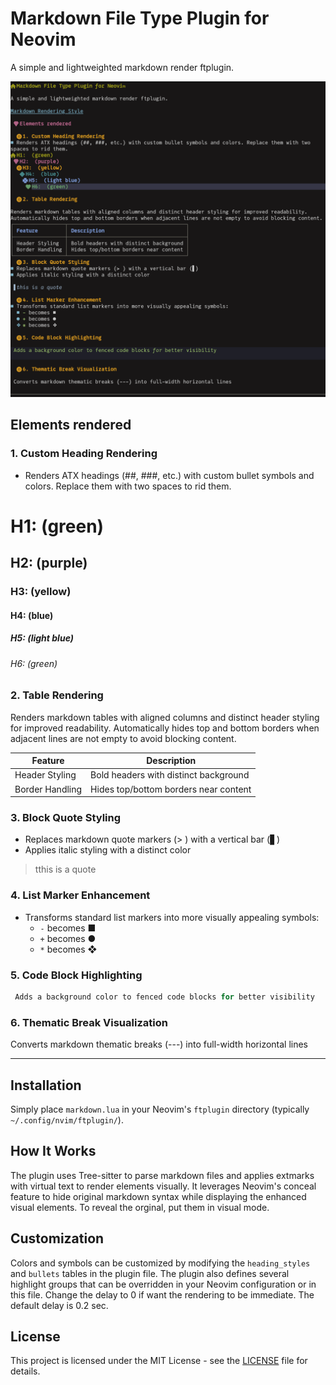 # Markdown File Type Plugin for Neovim

A simple and lightweighted markdown render ftplugin.

![Markdown Rendering Style](2025-08-23_20-50.png)

## Elements rendered 

### 1. Custom Heading Rendering
- Renders ATX headings (##, ###, etc.) with custom bullet symbols and colors. Replace them with two spaces to rid them.
# H1:  (green)
## H2:  (purple)
### H3:  (yellow)
#### H4:  (blue)
##### H5:  (light blue)
###### H6:  (green)

### 2. Table Rendering

Renders markdown tables with aligned columns and distinct header styling for improved readability. Automatically hides top and bottom borders when adjacent lines are not empty to avoid blocking content.

| Feature          | Description                              |
|------------------|------------------------------------------|
| Header Styling   | Bold headers with distinct background    |
| Border Handling  | Hides top/bottom borders near content    |

### 3. Block Quote Styling
- Replaces markdown quote markers (> ) with a vertical bar (▋)
- Applies italic styling with a distinct color

>tthis is a quote

### 4. List Marker Enhancement
- Transforms standard list markers into more visually appealing symbols:
  - `-` becomes ■
  + `+` becomes ●
  * `*` becomes ❖

### 5. Code Block Highlighting

```Python
 Adds a background color to fenced code blocks for better visibility

```

### 6. Thematic Break Visualization

 Converts markdown thematic breaks (---) into full-width horizontal lines

---
## Installation

Simply place `markdown.lua` in your Neovim's `ftplugin` directory (typically `~/.config/nvim/ftplugin/`). 

## How It Works

The plugin uses Tree-sitter to parse markdown files and applies extmarks with virtual text to render elements visually. It leverages Neovim's conceal feature to hide original markdown syntax while displaying the enhanced visual elements. To reveal the orginal, put them in visual mode. 

## Customization

Colors and symbols can be customized by modifying the `heading_styles` and `bullets` tables in the plugin file. The plugin also defines several highlight groups that can be overridden in your Neovim configuration or in this file. Change the delay to 0 if want the rendering to be immediate. The default delay is 0.2 sec.

## License

This project is licensed under the MIT License - see the [LICENSE](LICENSE) file for details.
